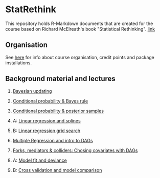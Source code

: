 # StatRethink
This repository holds R-Markdown documents that are created for the course based on Richard McElreath's book "Statistical Rethinking". [link](https://xcelab.net/rm/statistical-rethinking/)

## Organisation

See [here](https://htmlpreview.github.io/?https://raw.githubusercontent.com/gbiele/StatRethink/master/Orga/Orga.html?token=GHSAT0AAAAAABQGBEQA3DXJNLRBN4SSIWY4YQUSWBQ) for info about course organisation, credit points and package installations.


## Background material and lectures

1. [Bayesian updating](https://htmlpreview.github.io/?https://raw.githubusercontent.com/gbiele/StatRethink/master/Chapter1/ExplainBayes.html)

2. [Conditional probability & Bayes rule](https://htmlpreview.github.io/?https://raw.githubusercontent.com/gbiele/StatRethink/master/Chapter2/Chapter2BG.html)

3. [Conditional probability & posterior samples](https://htmlpreview.github.io/?https://raw.githubusercontent.com/gbiele/StatRethink/master/Chapter3/Chapter3Recap.html)

4. A: [Linear regression and splines](https://htmlpreview.github.io/?https://raw.githubusercontent.com/gbiele/StatRethink/master/Chapter4/Chapter4Recap.html)

4. B: [Linear regression grid search](https://htmlpreview.github.io/?https://raw.githubusercontent.com/gbiele/StatRethink/master/Chapter4/BayesGrid_Solution.html)

5. [Multiple Regression and intro to DAGs](https://htmlpreview.github.io/?https://raw.githubusercontent.com/gbiele/StatRethink/master/Chapter5/Chapter5Recap.html)

6. [Forks, mediators & colliders: Chosing covariates with DAGs](https://htmlpreview.github.io/?https://raw.githubusercontent.com/gbiele/StatRethink/master/Chapter6/Chapter6Recap.html)

7. A: [Model fit and deviance](https://htmlpreview.github.io/?https://raw.githubusercontent.com/gbiele/StatRethink/master/Chapter7/Chapter7Recap.html)

7. B: [Cross validation and model comparison](https://htmlpreview.github.io/?https://raw.githubusercontent.com/gbiele/StatRethink/master/Chapter7/Chapter7Recap_b.html)


